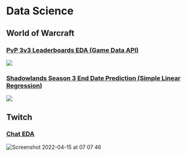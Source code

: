 # Data Science
## World of Warcraft
### [PvP 3v3 Leaderboards EDA (Game Data API)](https://github.com/trollmannen/Data-Science/blob/main/WoW-PvP-3v3-Leaderboards-EDA.ipynb)
![](https://user-images.githubusercontent.com/97115586/161455983-45ee1bbe-587b-402d-bf62-192eab17a1f5.png)
### [Shadowlands Season 3 End Date Prediction (Simple Linear Regression)](https://github.com/trollmannen/Data-Science/blob/main/WoW-PvP-Season-32-End-Date-Prediction.ipynb)
![](https://user-images.githubusercontent.com/97115586/161456179-be5649f2-c23d-4ada-a9bb-976093cbcb6e.png)
## Twitch
### [Chat EDA](https://github.com/trollmannen/Data-Science/blob/main/Twitch-Chat-EDA.ipynb)
![Screenshot 2022-04-15 at 07 07 46](https://user-images.githubusercontent.com/97115586/163523407-76fcc148-2808-4ba9-8bce-5b3efdd5975b.png)
